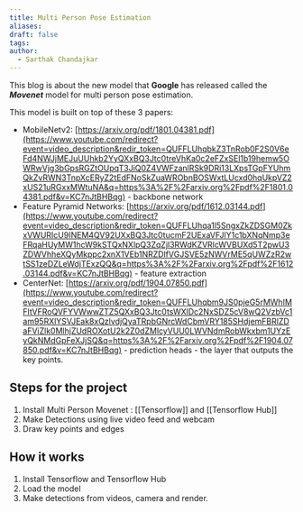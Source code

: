 ```yaml
---
title: Multi Person Pose Estimation
aliases: 
draft: false
tags: 
author:
  - Sarthak Chandajkar
---
```

This blog is about the new model that **Google** has released called the ***Movenet*** model for multi person pose estimation.

This model is built on top of these 3 papers:
- MobileNetv2: [https://arxiv.org/pdf/1801.04381.pdf](https://www.youtube.com/redirect?event=video_description&redir_token=QUFFLUhqbkZ3TnRob0F2S0V6eFd4NWJjMEJuUUhkb2YyQXxBQ3Jtc0treVhKa0c2eFZxSEl1b19hemw5OWRwVjg3bGpsRGZtOUpqT3JiQ0Z4VWFzanlRSk9DRi13LXpsTGpFYUhmQkZvRWN3TnpXcERyZ2tEdFNoSkZuaWRObnBOSWxtLUcxd0hqUkpVZ2xUS21uRGxxMWtuNA&q=https%3A%2F%2Farxiv.org%2Fpdf%2F1801.04381.pdf&v=KC7nJtBHBqg) - backbone network
- Feature Pyramid Networks: [https://arxiv.org/pdf/1612.03144.pdf](https://www.youtube.com/redirect?event=video_description&redir_token=QUFFLUhqa1l5SngxZkZDSGM0ZkxVWURIcU9INEM4QV92UXxBQ3Jtc0tucmF2UExaVFJlY1c1bXNqNmp3eFRqaHUyMW1hcW9kSTQxNXlpQ3ZqZjl3RWdKZVRlcWVBUXd5T2pwU3ZDWVhheXQyMkppc2xnX1VEb1NRZDlfVGJSVE5zNWVrME5qUWZzR2wtSS1zeDZLeWdjTExzQQ&q=https%3A%2F%2Farxiv.org%2Fpdf%2F1612.03144.pdf&v=KC7nJtBHBqg) - feature extraction
- CenterNet: [https://arxiv.org/pdf/1904.07850.pdf](https://www.youtube.com/redirect?event=video_description&redir_token=QUFFLUhqbm9JS0pjeG5rMWhIMFltVFRoQVFYVWwwZTZ5QXxBQ3Jtc0tsWXlDc2NxSDZ5cV8wQ2VzbVc1am95RXlYSVJEak8xQzlvdjQyaTRpbGNrcWdCbmVRY185SHdjemFBRlZDaFViZlk0MlhjZUdROXotU2k2Z0dZMlcyVUU0LWVNdmRobWkxbm1UYzEyQkNMdGpFeXJjSQ&q=https%3A%2F%2Farxiv.org%2Fpdf%2F1904.07850.pdf&v=KC7nJtBHBqg) - prediction heads - the layer that outputs the key points.

## Steps for the project

1. Install Multi Person Movenet : [[Tensorflow]] and [[Tensorflow Hub]]
2. Make Detections using live video feed and webcam
3. Draw key points and edges

## How it works

1. Install Tensorflow and Tensorflow Hub
2. Load the model
3. Make detections from videos, camera and render.



